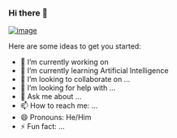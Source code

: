 ### Hi there 👋

[![image](https://user-images.githubusercontent.com/37014747/93665912-c3c9a800-fa97-11ea-9202-f14b6655aa85.png)](https://github.com/RishiGss?tab=repositories)



Here are some ideas to get you started:

- 🔭 I’m currently working on 
- 🌱 I’m currently learning Artificial Intelligence
- 👯 I’m looking to collaborate on ...
- 🤔 I’m looking for help with ...
- 💬 Ask me about ...
- 📫 How to reach me: ...
- 😄 Pronouns: He/Him
- ⚡ Fun fact: ...

